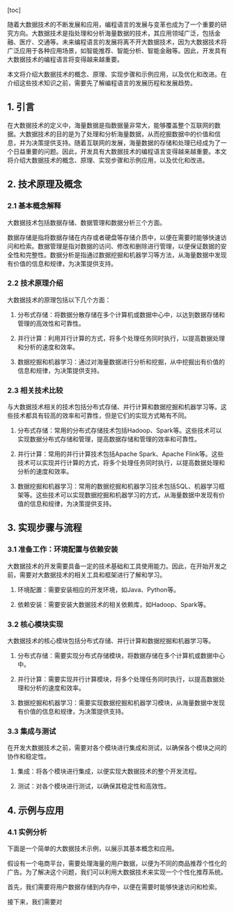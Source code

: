 
[toc]                    
                
                
随着大数据技术的不断发展和应用，编程语言的发展与变革也成为了一个重要的研究方向。大数据技术是指处理和分析海量数据的技术，其应用领域广泛，包括金融、医疗、交通等。未来编程语言的发展将离不开大数据技术，因为大数据技术将广泛应用于各种应用场景，如智能推荐、智能分析、智能金融等。因此，开发具有大数据技术的编程语言将变得越来越重要。

本文将介绍大数据技术的概念、原理、实现步骤和示例应用，以及优化和改进。在介绍这些技术知识之前，需要先了解编程语言的发展历程和发展趋势。

## 1. 引言

在大数据技术的定义中，海量数据是指数据量非常大，能够覆盖整个互联网的数据。大数据技术的目的是为了处理和分析海量数据，从而挖掘数据中的价值和信息，并为决策提供支持。随着互联网的发展，海量数据的存储和处理已经成为了一个日益重要的问题。因此，开发具有大数据技术的编程语言变得越来越重要。本文将介绍大数据技术的概念、原理、实现步骤和示例应用，以及优化和改进。

## 2. 技术原理及概念

### 2.1 基本概念解释

大数据技术包括数据存储、数据管理和数据分析三个方面。

数据存储是指将数据存储在内存或者硬盘等存储介质中，以便在需要时能够快速访问和检索。数据管理是指对数据的访问、修改和删除进行管理，以便保证数据的安全性和完整性。数据分析是指通过数据挖掘和机器学习等方法，从海量数据中发现有价值的信息和规律，为决策提供支持。

### 2.2 技术原理介绍

大数据技术的原理包括以下几个方面：

1. 分布式存储：将数据分散存储在多个计算机或数据中心中，以达到数据存储和管理的高效性和可靠性。

2. 并行计算：利用并行计算的方式，将多个处理任务同时执行，以提高数据处理和分析的速度和效率。

3. 数据挖掘和机器学习：通过对海量数据进行分析和挖掘，从中挖掘出有价值的信息和规律，为决策提供支持。

### 2.3 相关技术比较

与大数据技术相关的技术包括分布式存储、并行计算和数据挖掘和机器学习等。这些技术都具有较高的效率和可靠性，但是它们的实现方式略有不同。

1. 分布式存储：常用的分布式存储技术包括Hadoop、Spark等。这些技术可以实现数据分布式存储和管理，提高数据存储和管理的效率和可靠性。

2. 并行计算：常用的并行计算技术包括Apache Spark、Apache Flink等。这些技术可以实现并行计算的方式，将多个处理任务同时执行，以提高数据处理和分析的速度和效率。

3. 数据挖掘和机器学习：常用的数据挖掘和机器学习技术包括SQL、机器学习框架等。这些技术可以实现数据挖掘和机器学习的方式，从海量数据中发现有价值的信息和规律，为决策提供支持。

## 3. 实现步骤与流程

### 3.1 准备工作：环境配置与依赖安装

大数据技术的开发需要具备一定的技术基础和工具使用能力。因此，在开始开发之前，需要对大数据技术的相关工具和框架进行了解和学习。

1. 环境配置：需要安装相应的开发环境，如Java、Python等。

2. 依赖安装：需要安装大数据技术的相关依赖库，如Hadoop、Spark等。

### 3.2 核心模块实现

大数据技术的核心模块包括分布式存储、并行计算和数据挖掘和机器学习等。

1. 分布式存储：需要实现分布式存储模块，将数据存储在多个计算机或数据中心中。

2. 并行计算：需要实现并行计算模块，将多个处理任务同时执行，以提高数据处理和分析的速度和效率。

3. 数据挖掘和机器学习：需要实现数据挖掘和机器学习模块，从海量数据中发现有价值的信息和规律，为决策提供支持。

### 3.3 集成与测试

在开发大数据技术之前，需要对各个模块进行集成和测试，以确保各个模块之间的协作和稳定性。

1. 集成：将各个模块进行集成，以便实现大数据技术的整个开发流程。

2. 测试：对各个模块进行测试，以确保其稳定性和高效性。

## 4. 示例与应用

### 4.1 实例分析

下面是一个简单的大数据技术示例，以展示其基本概念和应用。

假设有一个电商平台，需要处理海量的用户数据，以便为不同的商品推荐个性化的广告。为了解决这个问题，我们可以利用大数据技术来实现一个个性化推荐系统。

首先，我们需要将用户数据存储到内存中，以便在需要时能够快速访问和检索。

接下来，我们需要对

